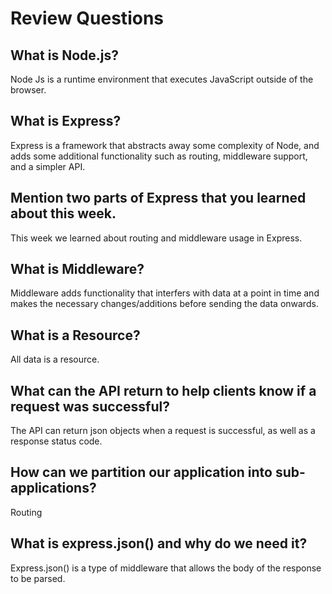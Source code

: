 # Review Questions

## What is Node.js?

Node Js is a runtime environment that executes JavaScript outside of the browser.

## What is Express?

Express is a framework that abstracts away some complexity of Node, and adds some additional functionality such as routing, middleware support, and a simpler API.

## Mention two parts of Express that you learned about this week.

This week we learned about routing and middleware usage in Express. 

## What is Middleware?

Middleware adds functionality that interfers with data at a point in time and makes the necessary changes/additions before sending the data onwards. 

## What is a Resource?

All data is a resource.

## What can the API return to help clients know if a request was successful?

The API can return json objects when a request is successful, as well as a response status code. 

## How can we partition our application into sub-applications?

Routing

## What is express.json() and why do we need it?

Express.json() is a type of middleware that allows the body of the response to be parsed. 